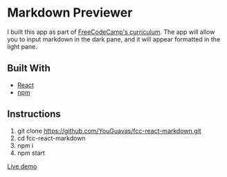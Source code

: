 # Markdown Previewer
I built this app as part of [FreeCodeCamp's curriculum](https://learn.freecodecamp.org/). The app will allow you to input markdown in the dark pane, and it will appear formatted in the light pane.

## Built With
* [React](https://reactjs.org/)
* [npm](https://www.npmjs.com/)

## Instructions
1. git clone https://github.com/YouGuavas/fcc-react-markdown.git
2. cd fcc-react-markdown
3. npm i
4. npm start

[Live demo](https://an-app-of-guavas.herokuapp.com)
